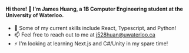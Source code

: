 #### Hi there! 👋 I'm James Huang, a 1B Computer Engineering student at the University of Waterloo.

- 🌱 Some of my current skills include React, Typescript, and Python!
- 📫 Feel free to reach out to me at j528huan@uwaterloo.ca
- ⚡ I'm looking at learning Next.js and C#/Unity in my spare time!

